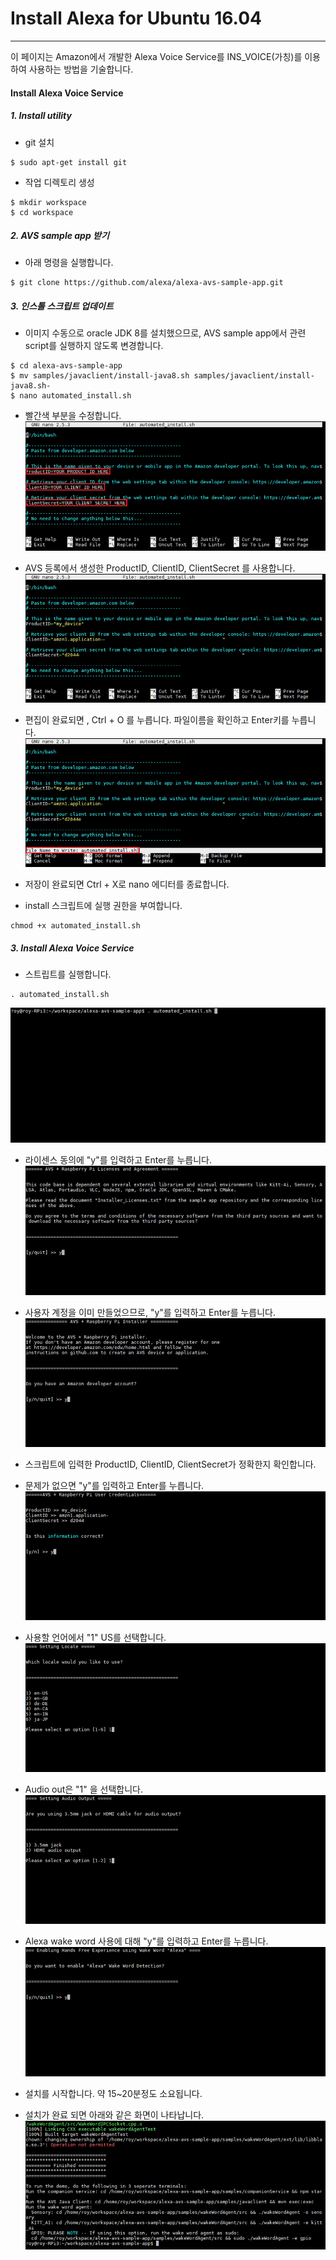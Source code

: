 # Install Alexa for Ubuntu 16.04

---

이 페이지는 Amazon에서 개발한 Alexa Voice Service를 INS\_VOICE\(가칭\)를 이용하여 사용하는 방법을 기술합니다.

#### Install Alexa Voice Service

##### 1. Install utility
- git 설치
```
$ sudo apt-get install git
```

- 작업 디렉토리 생성
```
$ mkdir workspace
$ cd workspace
```

##### 2. AVS sample app 받기
- 아래 명령을 실행합니다.
```
$ git clone https://github.com/alexa/alexa-avs-sample-app.git
```

##### 3. 인스톨 스크립트 업데이트
- 이미지 수동으로 oracle JDK 8를 설치했으므로, AVS sample app에서 관련 script를 실행하지 않도록 변경합니다.
```
$ cd alexa-avs-sample-app
$ mv samples/javaclient/install-java8.sh samples/javaclient/install-java8.sh-
$ nano automated_install.sh
```

- 빨간색 부분을 수정합니다.![](/assets/avs_script_edit_1.jpg)
- AVS 등록에서 생성한 ProductID, ClientID, ClientSecret 를 사용합니다.  
![](/assets/avs_script_edit_2.jpg)

- 편집이 완료되면 , Ctrl + O 를 누릅니다. 파일이름을 확인하고 Enter키를 누릅니다.  
![](/assets/avs_script_edit_3.jpg)

- 저장이 완료되면 Ctrl + X로 nano 에디터를 종료합니다.

- install 스크립트에 실행 권한을 부여합니다.
```
chmod +x automated_install.sh
```

##### 3. Install Alexa Voice Service
- 스트립트를 실행합니다.
```
. automated_install.sh
```
![](/assets/avs_script_edit_4.jpg)

- 라이센스 동의에 "y"를 입력하고 Enter를 누릅니다.
![](/assets/avs_script_edit_5.jpg)

- 사용자 계정을 이미 만들었으므로, "y"를 입력하고 Enter를 누릅니다.
![](/assets/avs_script_edit_6.jpg)

- 스크립트에 입력한 ProductID, ClientID, ClientSecret가 정확한지 확인합니다.  
- 문제가 없으면 "y"를 입력하고 Enter를 누릅니다.
![](/assets/avs_script_edit_7.jpg)

- 사용할 언어에서 "1" US를 선택합니다.
![](/assets/avs_script_edit_8.jpg)

- Audio out은 "1" 을 선택합니다.
![](/assets/avs_script_edit_9.jpg)

- Alexa wake word 사용에 대해 "y"를 입력하고 Enter를 누릅니다.
![](/assets/avs_script_edit_10.jpg)

- 설치를 시작합니다. 약 15~20분정도 소요됩니다.  
- 설치가 완료 되면 아래와 같은 화면이 나타납니다.
![](/assets/avs_script_edit_11.jpg)


